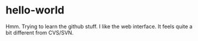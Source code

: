 # hello-world

Hmm. Trying to learn the github stuff. I like the web interface. It feels quite a bit different from CVS/SVN.

